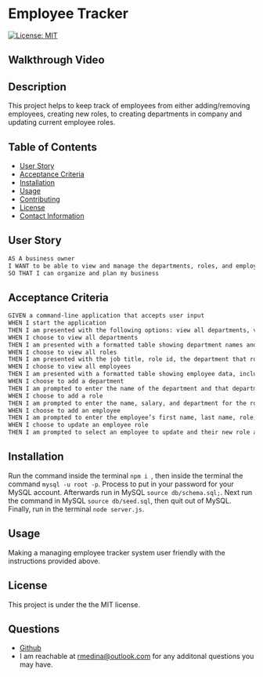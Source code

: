 # Employee Tracker

  [![License: MIT](https://img.shields.io/badge/License-MIT-yellow.svg)](https://opensource.org/licenses/MIT)

  ## Walkthrough Video
  [//]: <> (Add video here)

  ## Description
  This project helps to keep track of employees from either adding/removing employees, creating new roles, to creating departments in company  and updating  current employee roles.
  
  ## Table of Contents
  * [User Story](#user-story)
  * [Acceptance Criteria](#acceptance-criteria)
  * [Installation](#installation)
  * [Usage](#usage)
  * [Contributing](#contributing)
  * [License](#license)
  * [Contact Information](#questions)
  
  ## User Story

  ```md
  AS A business owner
  I WANT to be able to view and manage the departments, roles, and employees in my company
  SO THAT I can organize and plan my business
  ```

  ## Acceptance Criteria

  ```md
  GIVEN a command-line application that accepts user input
  WHEN I start the application
  THEN I am presented with the following options: view all departments, view all roles, view all employees, add a department, add a role, add an employee, and update an employee role
  WHEN I choose to view all departments
  THEN I am presented with a formatted table showing department names and department ids
  WHEN I choose to view all roles
  THEN I am presented with the job title, role id, the department that role belongs to, and the salary for that role
  WHEN I choose to view all employees
  THEN I am presented with a formatted table showing employee data, including employee ids, first names, last names, job titles, departments, salaries, and managers that the employees report to
  WHEN I choose to add a department
  THEN I am prompted to enter the name of the department and that department is added to the database
  WHEN I choose to add a role
  THEN I am prompted to enter the name, salary, and department for the role and that role is added to the database
  WHEN I choose to add an employee
  THEN I am prompted to enter the employee’s first name, last name, role, and manager, and that employee is added to the database
  WHEN I choose to update an employee role
  THEN I am prompted to select an employee to update and their new role and this information is updated in the database 
  ```

  ## Installation
  Run the command inside the terminal ```npm i ```, then inside the terminal the command ```mysql -u root -p```. Process to put in your password for your MySQL account. Afterwards run in MySQL ```source db/schema.sql;```. Next run the command in MySQL ```source db/seed.sql```, then quit out of MySQL. Finally, run in the terminal ```node server.js```.
  
  ## Usage
  Making a managing employee tracker system user friendly with the instructions provided above.

  ## License
  This project is under the the MIT license.

  ## Questions
  * [Github](https://github.com/Ricky22M)
  * I am reachable at rmedina@outlook.com for any additonal questions you may have.